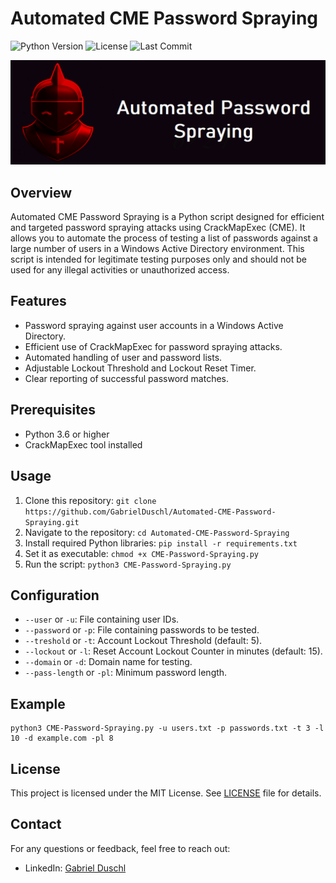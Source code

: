 # Automated CME Password Spraying

![Python Version](https://img.shields.io/badge/python-3.6%20%7C%203.7%20%7C%203.8-blue)
![License](https://img.shields.io/github/license/GabrielDuschl/Automated-CME-Password-Spraying)
![Last Commit](https://img.shields.io/github/last-commit/GabrielDuschl/Automated-CME-Password-Spraying)

![Banner](images/github-banner.png)

## Overview

Automated CME Password Spraying is a Python script designed for efficient and targeted password spraying attacks using CrackMapExec (CME). It allows you to automate the process of testing a list of passwords against a large number of users in a Windows Active Directory environment. This script is intended for legitimate testing purposes only and should not be used for any illegal activities or unauthorized access.

## Features

- Password spraying against user accounts in a Windows Active Directory.
- Efficient use of CrackMapExec for password spraying attacks.
- Automated handling of user and password lists.
- Adjustable Lockout Threshold and Lockout Reset Timer.
- Clear reporting of successful password matches.

## Prerequisites

- Python 3.6 or higher
- CrackMapExec tool installed

## Usage

1. Clone this repository: `git clone https://github.com/GabrielDuschl/Automated-CME-Password-Spraying.git`
2. Navigate to the repository: `cd Automated-CME-Password-Spraying`
3. Install required Python libraries: `pip install -r requirements.txt`
4. Set it as executable: `chmod +x CME-Password-Spraying.py`
5. Run the script: `python3 CME-Password-Spraying.py`

## Configuration

- `--user` or `-u`: File containing user IDs.
- `--password` or `-p`: File containing passwords to be tested.
- `--treshold` or `-t`: Account Lockout Threshold (default: 5).
- `--lockout` or `-l`: Reset Account Lockout Counter in minutes (default: 15).
- `--domain` or `-d`: Domain name for testing.
- `--pass-length` or `-pl`: Minimum password length.

## Example

```shell
python3 CME-Password-Spraying.py -u users.txt -p passwords.txt -t 3 -l 10 -d example.com -pl 8
```

## License

This project is licensed under the MIT License. See [LICENSE](LICENSE) file for details.

## Contact

For any questions or feedback, feel free to reach out:

- LinkedIn: [Gabriel Duschl](https://www.linkedin.com/in/gabrielduschl)
